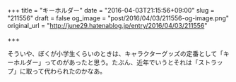 +++
title = "キーホルダー"
date = "2016-04-03T21:15:56+09:00"
slug = "211556"
draft = false
og_image = "post/2016/04/03/211556-og-image.png"
original_url = "http://june29.hatenablog.jp/entry/2016/04/03/211556"

+++

<p>そういや、ぼくが小学生くらいのときは、キャラクターグッズの定番として「キーホルダー」ってのがあったと思う。たぶん、近年でいうとそれは「ストラップ」に取って代わられたのかなあ。</p>